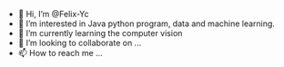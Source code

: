 - 👋 Hi, I’m @Felix-Yc
- 👀 I’m interested in Java python program, data and machine learning.
- 🌱 I’m currently learning the computer vision
- 💞️ I’m looking to collaborate on ...
- 📫 How to reach me ...

<!---
Felix-Yc/Felix-Yc is a ✨ special ✨ repository because its `README.md` (this file) appears on your GitHub profile.
You can click the Preview link to take a look at your changes.
--->
